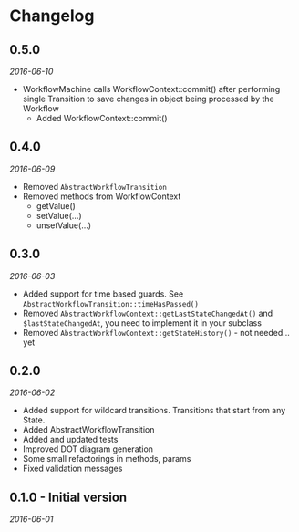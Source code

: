 # Changelog

## 0.5.0

_2016-06-10_

* WorkflowMachine calls WorkflowContext::commit() after performing single Transition to save changes in object being processed by the Workflow
	- Added WorkflowContext::commit()


## 0.4.0

_2016-06-09_

* Removed `AbstractWorkflowTransition`
* Removed methods from WorkflowContext
	- getValue()
	- setValue(...)
	- unsetValue(...)

## 0.3.0

_2016-06-03_

* Added support for time based guards. See `AbstractWorkflowTransition::timeHasPassed()`
* Removed `AbstractWorkflowContext::getLastStateChangedAt()` and `$lastStateChangedAt`, you need to implement it in your subclass
* Removed `AbstractWorkflowContext::getStateHistory()` - not needed... yet

## 0.2.0

_2016-06-02_

* Added support for wildcard transitions. Transitions that start from any State.
* Added AbstractWorkflowTransition
* Added and updated tests
* Improved DOT diagram generation
* Some small refactorings in methods, params
* Fixed validation messages

## 0.1.0 - Initial version

_2016-06-01_

